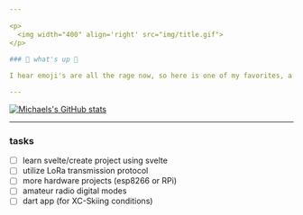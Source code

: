 ```yaml
---
 
<p>
  <img width="400" align='right' src="img/title.gif">
</p>
 
### 🌲 what's up 🌲

I hear emoji's are all the rage now, so here is one of my favorites, a 🏔️ (snow-capped mountain). Other than computing, being outdoors is my passion. I've done everything from ⛷️ (skiing) to 🧗 (climbing) to 🚵 (mountain biking). I am also a member of our local Search and Rescue ⛑️ group and it is my passion to help my community in their times of need. Keep learning! Every day brings a new adventure.

---
```


[![Michaels's GitHub stats](https://github-readme-stats.vercel.app/api?username=michaelpeterswa)](https://github.com/anuraghazra/github-readme-stats)

---

### tasks
- [ ] learn svelte/create project using svelte
- [ ] utilize LoRa transmission protocol
- [ ] more hardware projects (esp8266 or RPi)
- [ ] amateur radio digital modes
- [ ] dart app (for XC-Skiing conditions)
